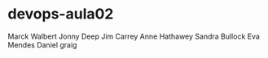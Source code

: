 # devops-aula02
Marck Walbert
Jonny Deep
Jim Carrey
Anne Hathawey
Sandra Bullock
Eva Mendes
Daniel graig
